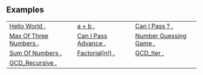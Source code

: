 <span></span>
## Examples
<table>
  <tr>
    <td><a href="./helloworld">Hello World .</a></td>
    <td><a href="./a_plus_b">a + b .</a></td>
    <td><a href="./canIpass">Can I Pass ? .</a></td>
  </tr>
  <tr>
    <td><a href="./maxOfThreeNumbers">Max Of Three Numbers .</a></td>
    <td><a href="./canIpassAdv">Can I Pass Advance .</a></td>
    <td><a href="./NumberGuessingGame">Number Guessing Game .</a></td>
  </tr>
  <tr>
    <td><a href="./sumOfNumbers">Sum Of Numbers .</a></td>
    <td><a href="./Factorial">Factorial(n!) .</a></td>
    <td><a href="./gcdIter">GCD_Iter .</a></td>
  </tr>
  <tr>
    <td><a href="./gcdRecu">GCD_Recursive .</a></td>
  </tr>
 </table>
